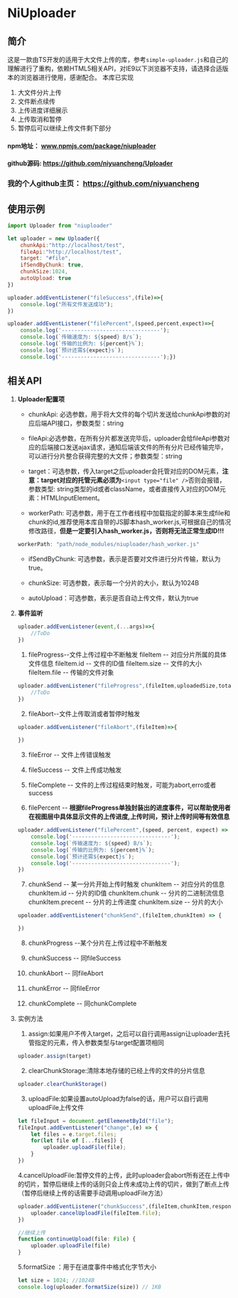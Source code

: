 # NiUploader
## 简介
这是一款由TS开发的适用于大文件上传的库，参考```simple-uploader.js```和自己的理解进行了重构，依赖HTML5相关API，对IE9以下浏览器不支持，请选择合适版本的浏览器进行使用，感谢配合。
本库已实现
1. 大文件分片上传
2. 文件断点续传
3. 上传进度详细展示
4. 上传取消和暂停
5. 暂停后可以继续上传文件剩下部分
#### npm地址： www.npmjs.com/package/niuploader
#### github源码: https://github.com/niyuancheng/Uploader
### 我的个人github主页： https://github.com/niyuancheng

## 使用示例
``` js
import Uploader from "niuploader"

let uploader = new Uploader({
    chunkApi:"http://localhost/test",
    fileApi:"http://localhost/test",
    target: "#file",
    ifSendByChunk: true,
    chunkSize:1024,
    autoUpload: true
})

uploader.addEventListener("fileSuccess",(file)=>{
    console.log("所有文件发送成功");
})

uploader.addEventListener("filePercent",(speed,percent,expect)=>{
    console.log('-------------------------------');
    console.log(`传输速度为: ${speed} B/s`);
    console.log(`传输的比例为: ${percent}%`);
    console.log(`预计还需${expect}s`);
    console.log('-------------------------------');})
```

## 相关API
1. __Uploader配置项__
    - chunkApi: 必选参数，用于将大文件的每个切片发送给chunkApi参数的对应后端API接口，参数类型：string

    - fileApi:必选参数，在所有分片都发送完毕后，uploader会给fileApi参数对应的后端接口发送ajax请求，通知后端该文件的所有分片已经传输完毕，可以进行分片整合获得完整的大文件；参数类型：string

    - target：可选参数，传入target之后uploader会托管对应的DOM元素，__注意：target对应的托管元素必须为__```<input type="file" />```否则会报错，参数类型: string类型的id或者className，或者直接传入对应的DOM元素：HTMLInputElement。

    - workerPath: 可选参数，用于在工作者线程中加载指定的脚本来生成file和chunk的id,推荐使用本库自带的JS脚本hash_worker.js,可根据自己的情况修改路径，__但是一定要引入hash_worker.js，否则将无法正常生成ID!!!__

    ```js
    workerPath: "path/node_modules/niuploader/hash_worker.js"
    ```
    - ifSendByChunk: 可选参数，表示是否要对文件进行分片传输，默认为true。

    - chunkSize: 可选参数，表示每一个分片的大小，默认为1024B

    - autoUpload：可选参数，表示是否自动上传文件，默认为true

2. __事件监听__

    ```js
    uploader.addEvenListener(event,(...args)=>{
        //ToDo
    })
    ```

    1. fileProgress--文件上传过程中不断触发
        fileItem -- 对应分片所属的具体文件信息
        fileItem.id -- 文件的ID值
        fileItem.size -- 文件的大小
        fileItem.file -- 传输的文件对象
    ```js
    uploader.addEvenListener("fileProgress",(fileItem,uploadedSize,totalSize)=>{
        //ToDo
    })
    ```

    2.  fileAbort--文件上传取消或者暂停时触发
    ```js
    uploader.addEvenListener("fileAbort",(fileItem)=>{
       
    })
    ```

    3. fileError -- 文件上传错误触发

    4. fileSuccess -- 文件上传成功触发

    5. fileComplete -- 文件的上传过程结束时触发，可能为abort,erro或者success

    6. filePercent -- __根据fileProgress单独封装出的进度事件，可以帮助使用者在视图层中具体显示文件的上传进度,上传时间，预计上传时间等有效信息__
    ```js
    uploader.addEvenListener("filePercent",(speed, percent, expect) => {
        console.log('-------------------------------');
        console.log(`传输速度为: ${speed} B/s`);
        console.log(`传输的比例为: ${percent}%`);
        console.log(`预计还需${expect}s`);
        console.log('-------------------------------');
    })
    ```

    7.  chunkSend -- 某一分片开始上传时触发
        chunkItem -- 对应分片的信息
        chunkItem.id -- 分片的ID值
        chunkItem.chunk -- 分片的二进制流信息
        chunkItem.precent -- 分片的上传进度
        chunkItem.size -- 分片的大小
        
    ```js
    upoloader.addEventListener("chunkSend",(fileItem,chunkItem) => {

    })
    ```

    8. chunkProgress --某个分片在上传过程中不断触发

    9. chunkSuccess -- 同fileSuccess
    10. chunkAbort -- 同fileAbort
    11. chunkError -- 同fileError
    12. chunkComplete -- 同chunkComplete
3. 实例方法
    1. assign:如果用户不传入target，之后可以自行调用assign让uploader去托管指定的元素，传入参数类型与target配置项相同
    ```js
    uploader.assign(target)
    ```
    2. clearChunkStorage:清除本地存储的已经上传的文件的分片信息
    ```js
    uploader.clearChunkStorage()
    ```
    3. uploadFile:如果设置autoUpload为false的话，用户可以自行调用uploadFile上传文件
    ```js
    let fileInput = document.getElemenetById("file");
    fileInput.addEventListener("change",(e) => {
        let files = e.target.files;
        for(let file of [...files]) {
            uploader.uploadFile(file);
        }
    })
    ```

    4.cancelUploadFile:暂停文件的上传，此时uploader会abort所有还在上传中的切片，暂停后继续上传的话则只会上传未成功上传的切片，做到了断点上传（暂停后继续上传的话需要手动调用uploadFile方法）
    ```js
    uploader.addEventListener("chunkSuccess",(fileItem,chunkItem,response)=>{
        uploader.cancelUploadFile(fileItem.file);
    })

    //继续上传
    function continueUpload(file: File) {
        uploader.uploadFile(file)
    }
    ```
    
    5.formatSize ：用于在进度事件中格式化字节大小
    ```js
    let size = 1024; //1024B
    console.log(uploader.formatSize(size)) // 1KB
    ```
    